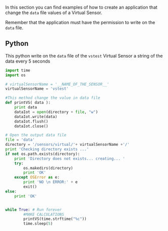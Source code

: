 In this section you can find examples of how to create an application that change the `data` file values of a Virtual Sensor.

Remember that the application must have the permission to write on the `data` file.

## Python

This python write on the `data` file of the `vstest` Virtual Sensor a string of the data every 5 seconds

```python
import time
import os

# virtualSensorName = '__NAME_OF_THE_SENSOR__'
virtualSensorName = 'vstest'

#This method change the value in data file
def printVS( data ):
	print data
	dataIot = open(directory + file, "w")
	dataIot.write(data)
	dataIot.flush()
	dataIot.close()

# Open the output data file
file = 'data'
directory = '/sensors/virtual/'+ virtualSensorName +'/'
print 'Checking directory exists ...'
if not os.path.exists(directory):
	print 'Directory does not exists... creating... '
	try:
		os.makedirs(directory)
		print 'OK'
	except OSError as e:
		print 'NO \n ERROR:' + e
		exit()
else:
	print 'OK'


while True: # Run forever
		#MAKE CALCULATIONS
		printVS(time.strftime("%c"))
		time.sleep(5)

```
